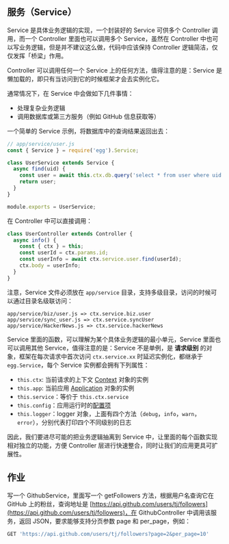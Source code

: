 ## 服务（Service）


Service 是具体业务逻辑的实现，一个封装好的 Service 可供多个 Controller 调用，而一个 Controller 里面也可以调用多个 Service，虽然在 Controller 中也可以写业务逻辑，但是并不建议这么做，代码中应该保持 Controller 逻辑简洁，仅仅发挥「桥梁」作用。


Controller 可以调用任何一个 Service 上的任何方法，值得注意的是：Service 是懒加载的，即只有当访问到它的时候框架才会去实例化它。


通常情况下，在 Service 中会做如下几件事情：


- 处理复杂业务逻辑
- 调用数据库或第三方服务（例如 GitHub 信息获取等）



一个简单的 Service 示例，将数据库中的查询结果返回出去：


```javascript
// app/service/user.js
const { Service } = require('egg').Service;

class UserService extends Service {
  async find(uid) {
    const user = await this.ctx.db.query('select * from user where uid = ?', uid);
    return user;
  }
}

module.exports = UserService;
```


在 Controller 中可以直接调用：


```javascript
class UserController extends Controller {
  async info() {
    const { ctx } = this;
    const userId = ctx.params.id;
    const userInfo = await ctx.service.user.find(userId);
    ctx.body = userInfo;
  }
}
```


注意，Service 文件必须放在 `app/service` 目录，支持多级目录，访问的时候可以通过目录名级联访问：


```
app/service/biz/user.js => ctx.service.biz.user
app/service/sync_user.js => ctx.service.syncUser
app/service/HackerNews.js => ctx.service.hackerNews
```


Service 里面的函数，可以理解为某个具体业务逻辑的最小单元，Service 里面也可以调用其他 Service，值得注意的是：Service 不是单例，是 **请求级别** 的对象，框架在每次请求中首次访问 `ctx.service.xx` 时延迟实例化，都继承于 `egg.Service`，每个 Service 实例都会拥有下列属性：


- `this.ctx`: 当前请求的上下文 [Context](https://eggjs.org/zh-cn/basics/extend.html#context) 对象的实例
- `this.app`: 当前应用 [Application](https://eggjs.org/zh-cn/basics/extend.html#application) 对象的实例
- `this.service`：等价于 `this.ctx.service`
- `this.config`：应用运行时的[配置项](https://eggjs.org/zh-cn/basics/config.html)
- `this.logger`：logger 对象，上面有四个方法（`debug`，`info`，`warn`，`error`），分别代表打印四个不同级别的日志



因此，我们要进尽可能的把业务逻辑抽离到 Service 中，让里面的每个函数实现相对独立的功能，方便 Controller 层进行快速整合，同时让我们的应用更具可扩展性。


## 作业


写一个 GithubService，里面写一个 getFollowers 方法，根据用户名查询它在 GitHub 上的粉丝，查询地址是 [https://api.github.com/users/tj/followers](https://api.github.com/users/tj/followers)，在 GithubController 中调用该服务，返回 JSON，要求能够支持分页参数 page 和 per_page，例如：


```sh
GET 'https://api.github.com/users/tj/followers?page=2&per_page=10'
```
